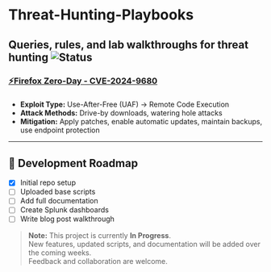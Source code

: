 # Threat-Hunting-Playbooks
Queries, rules, and lab walkthroughs for threat hunting
![Status](https://img.shields.io/badge/Status-In%20Progress-yellow)
---
### [⚡Firefox Zero-Day - CVE-2024-9680](https://github.com/Sree-Ajitha/Threat-Hunting-Playbooks/blob/1dbf8c2b346fc9a1ded19bc277bb9e33eb6de441/Firefox%20Zero-Day%20CVE-2024-9680.md)
### 
- **Exploit Type:** Use-After-Free (UAF) → Remote Code Execution  
- **Attack Methods:** Drive-by downloads, watering hole attacks  
- **Mitigation:** Apply patches, enable automatic updates, maintain backups, use endpoint protection
---
## 🚧 Development Roadmap
- [x] Initial repo setup
- [ ] Uploaded base scripts
- [ ] Add full documentation
- [ ] Create Splunk dashboards
- [ ] Write blog post walkthrough

> **Note:** This project is currently **In Progress**.  
> New features, updated scripts, and documentation will be added over the coming weeks.  
> Feedback and collaboration are welcome.

